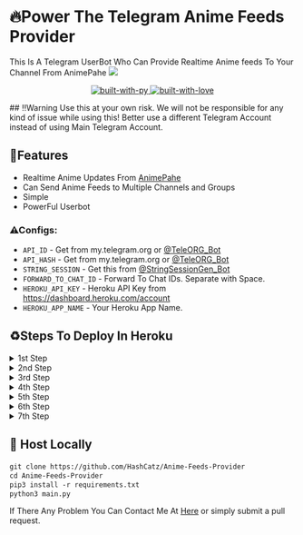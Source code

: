 # 🔥Power The Telegram Anime Feeds Provider
This Is A Telegram UserBot Who Can Provide Realtime Anime feeds To Your Channel From AnimePahe
<img align="justify" src="https://wallpapercave.com/dwp1x/wp8650341.png">
<p align="center">
    <a href="https://python.org">
        <img src="https://forthebadge.com/images/badges/made-with-python.svg" alt="built-with-py">
    </a>
    <a href="https://GitHub.com/TR0J3N">
        <img src="http://ForTheBadge.com/images/badges/built-with-love.svg" alt="built-with-love">
    </a></p>
## ‼️Warning
Use this at your own risk. We will not be responsible for any kind of issue while using this! Better use a different Telegram Account instead of using Main Telegram Account.

## 🌸Features
- Realtime Anime Updates From [AnimePahe](http://animepahe.com/)
- Can Send Anime Feeds to Multiple Channels and Groups
- Simple
- PowerFul Userbot

### ⚠Configs:
- `API_ID` - Get from my.telegram.org or [@TeleORG_Bot](https://t.me/TeleORG_Bot)
- `API_HASH` - Get from my.telegram.org or [@TeleORG_Bot](https://t.me/TeleORG_Bot)
- `STRING_SESSION` - Get this from [@StringSessionGen_Bot](https://t.me/StringSessionGen_Bot)
- `FORWARD_TO_CHAT_ID` - Forward To Chat IDs. Separate with Space.
- `HEROKU_API_KEY` - Heroku API Key from https://dashboard.heroku.com/account
- `HEROKU_APP_NAME` - Your Heroku App Name.

## ♻Steps To Deploy In Heroku
<details>
  <summary>1st Step</summary>
  <h3>Step 1</h3>
  <img src="https://github.com/HashCatz/Anime-Feeds-Provider/blob/main/Steps/1.PNG">
  <p>As shown in the above image, create a new app in heroku</p>
</details>
<details>
  <summary>2nd Step</summary>
  <h3>Step 2</h3>
  <img src="https://github.com/HashCatz/Anime-Feeds-Provider/blob/main/Steps/2.PNG">
  <p>After creating an app,you will redirect into a new page like above..First of all connect the github account to your heroku account by clicking <i>Connect to github</i>. After that search the repo in that searchbar and click the connect.</p>
</details>
<details>
  <summary>3rd Step</summary>
  <h3>Step 3</h3>
  <img src="https://github.com/HashCatz/Anime-Feeds-Provider/blob/main/Steps/3.PNG">
  <p>After Connecting The repo successfully,Go to the settings panel..</p>
</details>
<details>
  <summary>4th Step</summary>
  <h3>Step 4</h3>
  <img src="https://github.com/HashCatz/Anime-Feeds-Provider/blob/main/Steps/4.PNG">
  <p>Now you are in the settings panel..you could see a small logo named <b>Add Buildpack</b> Click it and you will get a popup like above..when the popup appeared choose <i>Python</i> and save the changes..</p>
</details>
<details>
  <summary>5th Step</summary>
  <h3>Step 5</h3>
  <img src="https://github.com/HashCatz/Anime-Feeds-Provider/blob/main/Steps/5.PNG">
  <p>After adding <b>BuildPacks</b> Go to the <i>Config Vars</i> panel and click <b>Reveal Vars</b> and Add Vars just Like in above Image..<br>-- <b>Here The Vars</b> --<br>API_ID<br>API_HASH<br>STRING_SESSION<br>FORWARD_TO_CHAT_ID<br>HEROKU_API_KEY<br>HEROKU_APP_NAME<br><br>Refer Configs in Readme.md For more details about Vars</p>
</details>
<details>
  <summary>6th Step</summary>
  <h3>Step 6</h3>
  <img src="https://github.com/HashCatz/Anime-Feeds-Provider/blob/main/Steps/6.PNG">
  <p>After adding Vars, Come back to The <b>Deploy</b> panel and Scroll Down and Click Deploy and Wait Untill the app deploy</p>
</details>
<details>
  <summary>7th Step</summary>
  <h3>Step 7</h3>
  <img src="https://github.com/HashCatz/Anime-Feeds-Provider/blob/main/Steps/8.PNG">
  <p>After The deploying completed go to the resources panel and refresh it..after That You will get some thing like above pic "<b>worker python3 main.py</b>" after that appeared click the pencil icon and switch it on..and confirm..<br><br>Now You Successfully Deployed Power 😍</p>
</details>


## 🌹 Host Locally
```
git clone https://github.com/HashCatz/Anime-Feeds-Provider
cd Anime-Feeds-Provider
pip3 install -r requirements.txt
python3 main.py
```
If There Any Problem You Can Contact Me At [Here](https://t.me/troj3n) or simply submit a pull request.
